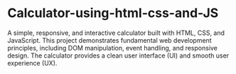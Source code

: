# Calculator-using-html-css-and-JS
A simple, responsive, and interactive calculator built with HTML, CSS, and JavaScript. This project demonstrates fundamental web development principles, including DOM manipulation, event handling, and responsive design. The calculator provides a clean user interface (UI) and smooth user experience (UX).
